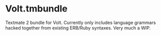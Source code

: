 # Volt.tmbundle
Textmate 2 bundle for Volt. Currently only includes language grammars hacked together from existing ERB/Ruby syntaxes. Very much a WIP.
